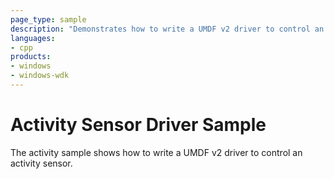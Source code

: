 ```yaml
---
page_type: sample
description: "Demonstrates how to write a UMDF v2 driver to control an activity sensor."
languages:
- cpp
products:
- windows
- windows-wdk
---
```


<!---
    name: Activity Sensor Driver Sample
    platform: UMDF2
    language: cpp
    category: Sensors
    description: Demonstrates how to write a UMDF v2 driver to control an activity sensor.
    samplefwlink: http://go.microsoft.com/fwlink/p/?LinkId=617956
--->

# Activity Sensor Driver Sample

The activity sample shows how to write a UMDF v2 driver to control an activity sensor.
